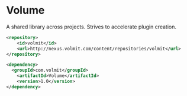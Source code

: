 # Volume
A shared library across projects. Strives to accelerate plugin creation.

```xml
<repository>
	<id>volmit</id>
	<url>http://nexus.volmit.com/content/repositories/volmit</url>
</repository>
```

```xml
<dependency>
  <groupId>com.volmit</groupId>
	<artifactId>Volume</artifactId>
	<version>1.0</version>
</dependency>
```
